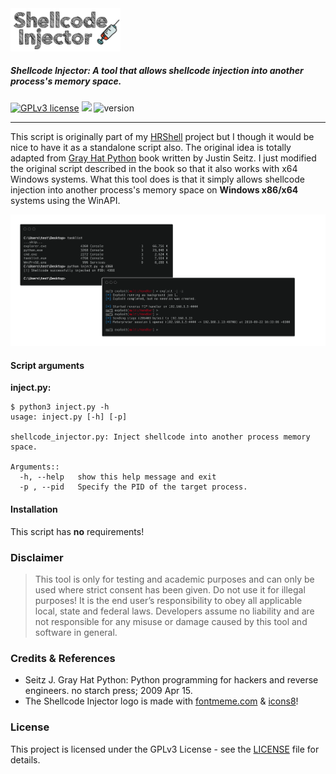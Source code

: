 <img src="images/logo.png" width="35%">

##### Shellcode Injector: A tool that allows shellcode injection into another process's memory space.
[![GPLv3 license](https://img.shields.io/badge/license-GPLv3-blue.svg?style=flat-square)](https://github.com/chrispetrou/Shellcode-Injector/blob/master/LICENSE) 
[![](https://img.shields.io/badge/python-3-yellow.svg?style=flat-square&logo=python&logoColor=white)](https://www.python.org/)
![version](https://img.shields.io/badge/version-1.0-lightgray.svg?style=flat-square)

* * *

This script is originally part of my [HRShell](https://github.com/chrispetrou/HRShell) project but I though it would be nice to have it as a standalone script also. The original idea is totally adapted from [Gray Hat Python](https://www.amazon.com/Gray-Hat-Python-Programming-Engineers/dp/1593271921) book written by Justin Seitz. I just modified the original script described in the book so that it also works with x64 Windows systems. What this tool does is that it simply allows shellcode injection into another process's memory space on __Windows x86/x64__ systems using the WinAPI.

<img src="images/preview.png">

#### Script arguments

__inject.py:__
```
$ python3 inject.py -h
usage: inject.py [-h] [-p]

shellcode_injector.py: Inject shellcode into another process memory space.

Arguments::
  -h, --help   show this help message and exit
  -p , --pid   Specify the PID of the target process.
```

#### Installation

This script has __no__ requirements!

### Disclaimer
>This tool is only for testing and academic purposes and can only be used where strict consent has been given. Do not use it for illegal purposes! It is the end user’s responsibility to obey all applicable local, state and federal laws. Developers assume no liability and are not responsible for any misuse or damage caused by this tool and software in general.

### Credits & References

*   Seitz J. Gray Hat Python: Python programming for hackers and reverse engineers. no starch press; 2009 Apr 15.
*   The Shellcode Injector logo is made with [fontmeme.com](https://fontmeme.com/graffiti-fonts/) & [icons8](https://icons8.com/)!

### License

This project is licensed under the GPLv3 License - see the [LICENSE](LICENSE) file for details.

